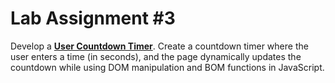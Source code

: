 # Lab Assignment #3

Develop a <ins>**User Countdown Timer**</ins>. Create a countdown timer where the user enters a time (in seconds), and the page dynamically updates the countdown while using DOM manipulation and BOM functions in JavaScript.
